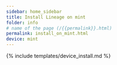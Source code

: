 ```yaml
---
sidebar: home_sidebar
title: Install Lineage on mint
folder: info
# name of the page (/{{permalink}}.html)
permalink: install_on_mint.html
device: mint
---
```

{% include templates/device_install.md %}

